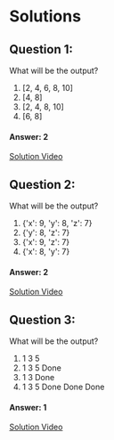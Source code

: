 # Solutions

## Question 1:
What will be the output?

1. [2, 4, 6, 8, 10]
2. [4, 8]
3. [2, 4, 8, 10]
4. [6, 8]


#### Answer: 2
[Solution Video](#)

## Question 2:
What will be the output?

1. {'x': 9, 'y': 8, 'z': 7}
2. {'y': 8, 'z': 7}
3. {'x': 9, 'z': 7}
4. {'x': 8, 'y': 7}


#### Answer: 2
[Solution Video](#)

## Question 3:
What will be the output?

1. 1 3 5
2. 1 3 5 Done
3. 1 3 Done
4. 1 3 5 Done Done Done

#### Answer: 1
[Solution Video](#)
